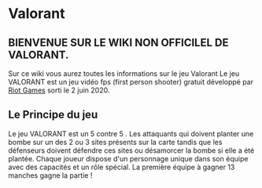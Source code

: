 # Valorant

## **BIENVENUE SUR LE WIKI NON OFFICILEL DE VALORANT.**

Sur ce wiki vous aurez toutes les informations sur le jeu Valorant
Le jeu VALORANT est un jeu vidéo fps (first person shooter) gratuit développé par [Riot Games](https://www.riotgames.com/fr) sorti le 2 juin 2020.


## **Le Principe du jeu**

Le jeu VALORANT est un 5 contre 5 . Les attaquants qui doivent planter une bombe sur un des 2 ou 3 sites présents sur la carte tandis que les 
défenseurs doivent défendre ces sites ou désamorcer la bombe si elle a été plantée. 
Chaque joueur dispose d'un personnage unique dans son équipe avec des capacités et un rôle spécial. 
La première équipe à gagner 13 manches gagne la partie !
